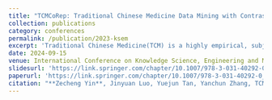```yaml
---
title: "TCMCoRep: Traditional Chinese Medicine Data Mining with Contrastive Graph Representation Learning"
collection: publications
category: conferences
permalink: /publication/2023-ksem
excerpt: 'Traditional Chinese Medicine(TCM) is a highly empirical, subjective and practical discipline. One of the most realistic data mining tasks in TCM is prescription generation. While recommendation models could be applied to provide herb recommendation, they are limited to modeling only the interactions between herbs and symptoms, ignoring the intermediate process of syndrome induction, which betrays a main principle in real-world TCM diagnosis: doctors suggest herb based on the holism syndrome inducted from symptoms. Targeting on this pain point, we proposed TCMCoRep, a novel graph contrastive representation learning framework with explicit syndrome awareness. For a given symptom set, predictive representation from TCMCoRep not only locates high quality prescription herbs but also explicitly detects corresponding syndrome via syndrome-aware prescription generation that follows the philosophy of TCM diagnosis in real life. Hybridization of homogeneous and heterogeneous graph convolutions is able to preserve graph heterogeneity preventing the possible damage from early augmentation, to convey strong samples for contrastive learning. Experiments conducted in practical datasets demonstrate our proposed model's competitive performance compared with existing state-of-the-art methods, revealing the great potential in real-world applications.'
date: 2024-09-15
venue: International Conference on Knowledge Science, Engineering and Management 2023(KSEM'23)
slidesurl: 'https://link.springer.com/chapter/10.1007/978-3-031-40292-0_5'
paperurl: 'https://link.springer.com/chapter/10.1007/978-3-031-40292-0_5'
citation: "**Zecheng Yin**, Jinyuan Luo, Yuejun Tan, Yanchun Zhang, TCMCoRep: Traditional Chinese Medicine Data Mining with Contrastive Graph Representation Learning, KSEM'23"
---
```



